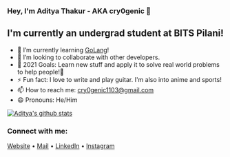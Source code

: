 ### Hey, I'm Aditya Thakur - AKA cry0genic 👋


## I'm currently an undergrad student at BITS Pilani!

- 🌱 I’m currently learning [GoLang](https://github.com/golang)!
- 👯 I’m looking to collaborate with other developers.
- 🥅 2021 Goals: Learn new stuff and apply it to solve real world problems to help people!🤍
- ⚡ Fun fact: I love to write and play guitar. I'm also into anime and sports!
- 📫 How to reach me: cry0genic1103@gmail.com
- 😄 Pronouns: He/Him

[![Aditya's github stats](https://github-readme-stats.vercel.app/api?username=cry0genic&theme=vision-friendly-dark&show_icons=true)](https://github.com/anuraghazra/github-readme-stats)


### Connect with me:

[Website](https://www.cry0genic.github.io) •
[Mail](mailto:f20200630@pilani.bits-pilani.ac.in) •
[LinkedIn](https://www.linkedin.com/in/aditya11-thakur/) •
[Instagram](https://www.instagram.com/aditya_11_/) 

<br />

